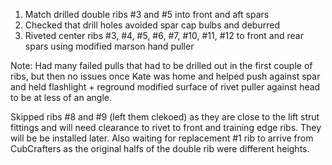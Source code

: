 1. Match drilled double ribs #3 and #5 into front and aft spars
1. Checked that drill holes avoided spar cap bulbs and deburred
1. Riveted center ribs #3, #4, #5, #6, #7, #10, #11, #12 to front and rear spars using modified marson hand puller

Note: Had many failed pulls that had to be drilled out in the first couple of ribs, but then no issues once Kate was home and helped push against spar and held flashlight + reground modified surface of rivet puller against head to be at less of an angle.

Skipped ribs #8 and #9 (left them clekoed) as they are close to the lift strut fittings and will need clearance to rivet to front and training edge ribs. They will be be installed later. Also waiting for replacement #1 rib to arrive from CubCrafters as the original halfs of the double rib were different heights.

